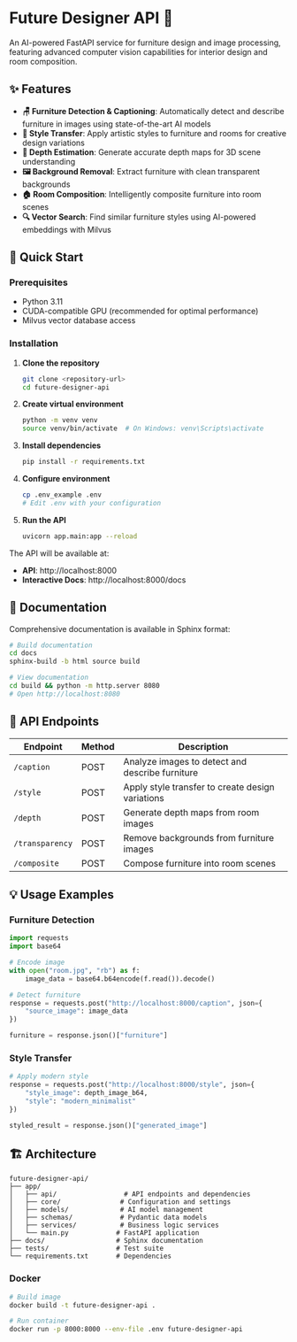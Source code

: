 # Future Designer API 🎨

An AI-powered FastAPI service for furniture design and image processing, featuring advanced computer vision capabilities for interior design and room composition.

## ✨ Features

- **🪑 Furniture Detection & Captioning**: Automatically detect and describe furniture in images using state-of-the-art AI models
- **🎨 Style Transfer**: Apply artistic styles to furniture and rooms for creative design variations  
- **📏 Depth Estimation**: Generate accurate depth maps for 3D scene understanding
- **🖼️ Background Removal**: Extract furniture with clean transparent backgrounds
- **🏠 Room Composition**: Intelligently composite furniture into room scenes
- **🔍 Vector Search**: Find similar furniture styles using AI-powered embeddings with Milvus

## 🚀 Quick Start

### Prerequisites

- Python 3.11
- CUDA-compatible GPU (recommended for optimal performance)
- Milvus vector database access

### Installation

1. **Clone the repository**
   ```bash
   git clone <repository-url>
   cd future-designer-api
   ```

2. **Create virtual environment**
   ```bash
   python -m venv venv
   source venv/bin/activate  # On Windows: venv\Scripts\activate
   ```

3. **Install dependencies**
   ```bash
   pip install -r requirements.txt
   ```

4. **Configure environment**
   ```bash
   cp .env_example .env
   # Edit .env with your configuration
   ```

5. **Run the API**
   ```bash
   uvicorn app.main:app --reload
   ```

The API will be available at:
- **API**: http://localhost:8000
- **Interactive Docs**: http://localhost:8000/docs  

## 📖 Documentation

Comprehensive documentation is available in Sphinx format:

```bash
# Build documentation
cd docs
sphinx-build -b html source build

# View documentation
cd build && python -m http.server 8080
# Open http://localhost:8080
```

## 🎯 API Endpoints

| Endpoint | Method | Description |
|----------|--------|-------------|
| `/caption` | POST | Analyze images to detect and describe furniture |
| `/style` | POST | Apply style transfer to create design variations |
| `/depth` | POST | Generate depth maps from room images |
| `/transparency` | POST | Remove backgrounds from furniture images |
| `/composite` | POST | Compose furniture into room scenes |

## 💡 Usage Examples

### Furniture Detection
```python
import requests
import base64

# Encode image
with open("room.jpg", "rb") as f:
    image_data = base64.b64encode(f.read()).decode()

# Detect furniture
response = requests.post("http://localhost:8000/caption", json={
    "source_image": image_data
})

furniture = response.json()["furniture"]
```

### Style Transfer
```python
# Apply modern style
response = requests.post("http://localhost:8000/style", json={
    "style_image": depth_image_b64,
    "style": "modern_minimalist" 
})

styled_result = response.json()["generated_image"]
```

## 🏗️ Architecture

```
future-designer-api/
├── app/
│   ├── api/                 # API endpoints and dependencies
│   ├── core/               # Configuration and settings
│   ├── models/             # AI model management
│   ├── schemas/            # Pydantic data models
│   ├── services/           # Business logic services
│   └── main.py            # FastAPI application
├── docs/                  # Sphinx documentation
├── tests/                 # Test suite
└── requirements.txt       # Dependencies
```


### Docker
```bash
# Build image
docker build -t future-designer-api .

# Run container
docker run -p 8000:8000 --env-file .env future-designer-api
```
